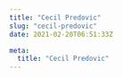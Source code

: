 ```yaml
---
title: "Cecil Predovic"
slug: "cecil-predovic"
date: 2021-02-20T06:51:33Z

meta:
  title: "Cecil Predovic"
---
```


